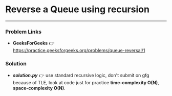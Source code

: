 # Reverse a Queue using recursion

---

### Problem Links
- **__GeeksForGeeks__** :point_right: https://practice.geeksforgeeks.org/problems/queue-reversal/1

### Solution
- **_solution.py_** :point_right: use standard recursive logic, don't submit on gfg because of TLE, look at code just for practice **time-complexity O(N)**, **space-complexity O(N)**.
